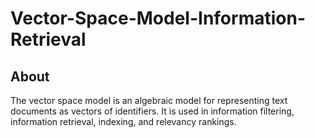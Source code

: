 # Vector-Space-Model-Information-Retrieval



## About

The vector space model is an algebraic model for representing text documents as vectors of identifiers. It is used in information filtering, information retrieval, indexing, and relevancy rankings.
